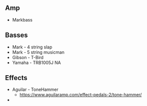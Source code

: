 ## Amp
- Markbass

## Basses
- Mark - 4 string slap
- Mark - 5 string musicman
- Gibson - T-Bird
- Yamaha - TRB1005J NA

## Effects
- Aguilar - ToneHammer 
	- https://www.aguilaramp.com/effect-pedals-2/tone-hammer/
- 
